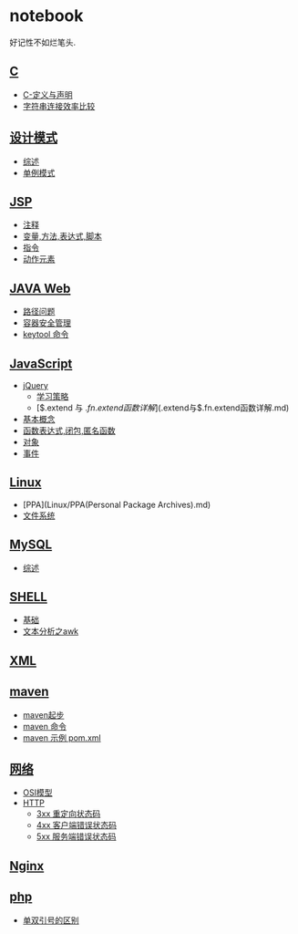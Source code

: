 notebook
========
好记性不如烂笔头.

## [C](C/)
- [C-定义与声明](C/C-定义与声明.md)
- [字符串连接效率比较](C/字符串连接效率比较.md)

## [设计模式](Design-Patterns/)
- [综述](Design-Patterns/README.md)
- [单例模式](Design-Patterns/单例模式singleton.md)

## [JSP](JSP/)
- [注释](JSP/注释.md)
- [变量,方法,表达式,脚本](JSP/变量方法表达式脚本.md)
- [指令](JSP/常用指令.md)
- [动作元素](JSP/动作元素.md)

## [JAVA Web](Java-Web/)
- [路径问题](Java-Web/路径问题.md)
- [容器安全管理](Java-Web/容器安全管理.md)
- [keytool 命令](Java-Web/keytool.md)

## [JavaScript](JavaScript/)
- [jQuery](JavaScript/jQuery/)
    - [学习策略](JavaScript/jQuery/学习策略.md)
    - [$.extend 与 $.fn.extend 函数详解]($.extend与$.fn.extend函数详解.md)
- [基本概念](JavaScript/基本概念.md)
- [函数表达式,闭包,匿名函数](JavaScript/函数表达式-闭包-匿名函数.md)
- [对象](JavaScript/对象.md)
- [事件](JavaScript/事件.md)

## [Linux](Linux/)
- [PPA](Linux/PPA(Personal Package Archives).md)
- [文件系统](Linux/文件系统.md)

## [MySQL](MySQL/)
- [综述](MySQL/README.md)

## [SHELL](SHELL/)
- [基础](SHELL/基础.md)
- [文本分析之awk](SHELL/文本分析之awk.md)

## [XML](XML/)

## [maven](maven/)
- [maven起步](maven/maven-start.md)
- [maven 命令](maven/maven-command.md)
- [maven 示例 pom.xml](maven/pom.xml)

## [网络](network/)
- [OSI模型](network/OSI.md)
- [HTTP](network/HTTP/)
    - [3xx 重定向状态码](network/HTTP/Redirection-3xx.md)
    - [4xx 客户端错误状态码](network/HTTP/Client-Error-4xx.md)
    - [5xx 服务端错误状态码](network/HTTP/Server-Error-5xx.md)
  
## [Nginx](nginx/)

## [php](php/)
- [单双引号的区别](php/单双引号的区别.md)
